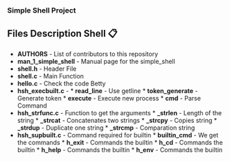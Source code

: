 ### Simple Shell Project

## Files Description Shell 📋

* **AUTHORS** - List of contributors to this repository
* **man_1_simple_shell** - Manual page for the simple_shell
* **shell.h** - Header File
* **shell.c** - Main Function
* **hello.c** - Check the code Betty
* **hsh_execbuilt.c** - 
        * **read_line** - Use getline
        * **token_generate** - Generate token
        * **execute** - Execute new process
        * **cmd** - Parse Command 
* **hsh_strfunc.c** - Function to get the arguments
        * **_strlen** - Length of the string
        * **_strcat** - Concatenates two strings
        * **_strcpy** - Copies string
        * **_strdup** - Duplicate one string
        * **_strcmp** - Comparation string
* **hsh_supbuilt.c** - Command required for builtin
        * **builtin_cmd** - We get the commands
        * **h_exit** - Commands the builtin
        * **h_cd** - Commands the builtin
        * **h_help** - Commands the builtin
        * **h_env** - Commands the builtin

